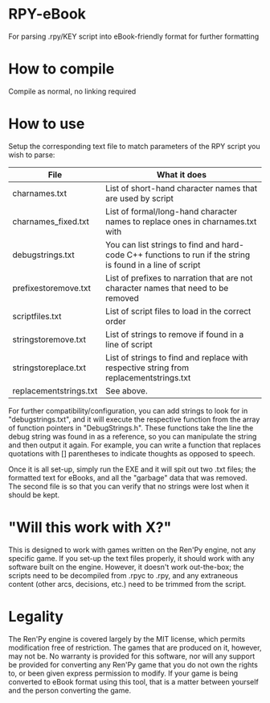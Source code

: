 # RPY-eBook
For parsing .rpy/KEY script into eBook-friendly format for further formatting

# How to compile
Compile as normal, no linking required

# How to use
Setup the corresponding text file to match parameters of the RPY script you wish to parse:

| File                                                 | What it does                                                                    |
|------------------------------------------------------|---------------------------------------------------------------------------------|
| charnames.txt                                        | List of short-hand character names that are used by script                      |
| charnames_fixed.txt                                  | List of formal/long-hand character names to replace ones in charnames.txt with  |
| debugstrings.txt                                     | You can list strings to find and hard-code C++ functions to run if the string is found in a line of script |
| prefixestoremove.txt                                 | List of prefixes to narration that are not character names that need to be removed |
| scriptfiles.txt                                      | List of script files to load in the correct order                               |
| stringstoremove.txt                                  | List of strings to remove if found in a line of script                          |
| stringstoreplace.txt                                 | List of strings to find and replace with respective string from replacementstrings.txt |
| replacementstrings.txt                               | See above.                                                                      |

For further compatibility/configuration, you can add strings to look for in "debugstrings.txt", and it will execute the respective function from the array of function pointers in "DebugStrings.h". These functions take the line the debug string was found in as a reference, so you can manipulate the string and then output it again. For example, you can write a function that replaces quotations with [] parentheses to indicate thoughts as opposed to speech.

Once it is all set-up, simply run the EXE and it will spit out two .txt files; the formatted text for eBooks, and all the "garbage" data that was removed. The second file is so that you can verify that no strings were lost when it should be kept.

# "Will this work with X?"
This is designed to work with games written on the Ren'Py engine, not any specific game. If you set-up the text files properly, it should work with any software built on the engine.
However, it doesn't work out-the-box; the scripts need to be decompiled from .rpyc to .rpy, and any extraneous content (other arcs, decisions, etc.) need to be trimmed from the script.

# Legality
The Ren'Py engine is covered largely by the MIT license, which permits modification free of restriction. The games that are produced on it, however, may not be. No warranty is provided for this software, nor will any support be provided for converting any Ren'Py game that you do not own the rights to, or been given express permission to modify. 
If your game is being converted to eBook format using this tool, that is a matter between yourself and the person converting the game.